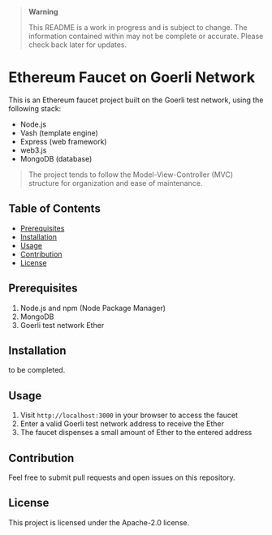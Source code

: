 > **Warning**
>
> This README is a work in progress and is subject to change. The information contained within may not be complete or accurate. Please check back later for updates.


# Ethereum Faucet on Goerli Network

This is an Ethereum faucet project built on the Goerli test network, using the following stack:
- Node.js
- Vash (template engine)
- Express (web framework)
- web3.js 
- MongoDB (database)

> The project tends to follow the Model-View-Controller (MVC) structure for organization and ease of maintenance.


## Table of Contents
- [Prerequisites](#prerequisites)
- [Installation](#installation)
- [Usage](#usage)
- [Contribution](#contribution)
- [License](#license)


## Prerequisites
1. Node.js and npm (Node Package Manager)
2. MongoDB
3. Goerli test network Ether

## Installation
to be completed.

## Usage
1. Visit `http://localhost:3000` in your browser to access the faucet
2. Enter a valid Goerli test network address to receive the Ether
3. The faucet dispenses a small amount of Ether to the entered address


## Contribution
Feel free to submit pull requests and open issues on this repository.

## License
This project is licensed under the Apache-2.0 license.
